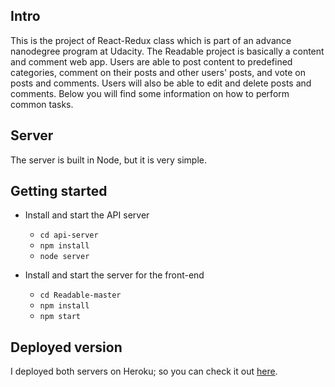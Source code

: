 ## Intro
This is the project of React-Redux class which is part of an advance nanodegree program at Udacity.
The Readable project is basically a content and comment web app. Users are able to post content to predefined categories, comment on their posts and other users' posts, and vote on posts and comments. Users will also be able to edit and delete posts and comments.
Below you will find some information on how to perform common tasks.<br>

## Server
The server is built in Node, but it is very simple.

## Getting started
* Install and start the API server
    - `cd api-server`
    - `npm install`
    - `node server`
* Install and start the server for the front-end
   
    - `cd Readable-master`
    - `npm install`
    - `npm start`

## Deployed version
I deployed both servers on Heroku; so you can check it out [here](https://readable--app.herokuapp.com/).

